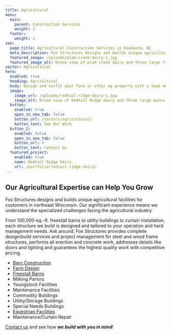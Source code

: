 ```yaml
---
title: Agricultural 
menu:
  main:
    parent: Construction Services
    weight: 1
  footer:
    weight: 1
seo:
  page_title: Agricultural Construction Services in Kaukauna, WI
  meta_description: Fox Structures designs and builds unique agricultural facilities for customers in northeast Wisconsin.
  featured_image: /uploads/plum-creek-dairy-1.jpg
  featured_image_alt: Drone view of plum creek dairy and three large free-stall cattle barns
sector: Agricultural
hero: 
  enabled: true
  heading: Agricultural
  body: Design and outfit your farm or other ag property with a team who understands the specialized challenges facing the ag industry.
  image: 
    image_url: /uploads/redtail-ridge-dairy-1.jpg
    image_alt: Drone view of Redtail Ridge dairy and three large barns and storage buildings
  button:
    enabled: true
    open_in_new_tab: false
    button_url: /sectors/agricultural/
    button_text: See Our Work
  button_2:
    enabled: false
    open_in_new_tab: false
    button_url: #
    button_text: Contact Us
  featured_project: 
    enabled: true
    name: Redtail Ridge Dairy
    url: /portfolio/redtail-ridge-dairy/
---
```


## Our Agricultural Expertise can Help You Grow

Fox Structures designs and builds unique agricultural facilities for customers in northeast Wisconsin. Our significant experience means we understand the specialized challenges facing the agricultural industry.

From 100,000-sq.-ft. freestall barns to utility buildings to curtain installation, each structure we build is designed and tailored to your operation and herd management needs. Ask around, Fox Structures provides complete design/build services and project management for steel and wood frame structures, performs all erection and concrete work, addresses details like doors and lighting and guarantees the highest quality work with competitive pricing.

- [Barn Construction](/construction-services/agricultural/barn-construction/)
- [Farm Design](/construction-services/agricultural/farm-design/)
- [Freestall Barns](/portfolio/plum-creek-dairy/)
- Milking Parlors
- Youngstock Facilities
- Maintenance Facilities
- Commodity Buildings
- Utility/Storage Buildings
- Special Needs Buildings
- [Equestrian Facilities](/construction-services/equestrian/)
- Maintenance/Curtain Repair

[Contact us](/contact/) and see how **_we build with you in mind_**!
